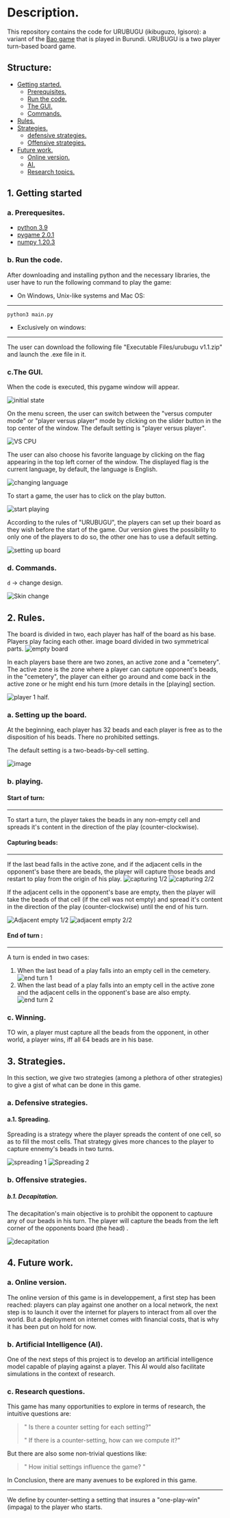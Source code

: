 # Description.
This repository contains the code for URUBUGU (ikibuguzo, Igisoro): a variant of the [Bao game](https://en.wikipedia.org/wiki/Bao_(game)) that is played in Burundi.
URUBUGU is a two player turn-based board game.

## Structure:
- [Getting started.](https://github.com/dan4am/urubugu/blob/master/README.md#1-getting-started)
   - [Prerequisites.](https://github.com/dan4am/urubugu/blob/master/README.md#a-prerequesites)
   - [Run the code.](https://github.com/dan4am/urubugu/blob/master/README.md#b-run-the-code)
   - [The GUI.](https://github.com/dan4am/urubugu/blob/master/README.md#cthe-gui)
   - [Commands.](https://github.com/dan4am/urubugu/blob/master/README.md#d-commands)
- [Rules.](https://github.com/dan4am/urubugu/blob/master/README.md#2-rules)
- [Strategies.](https://github.com/dan4am/urubugu/blob/master/README.md#3-strategies)
   - [defensive strategies.](https://github.com/dan4am/urubugu/blob/master/README.md#a-defensive-strategies)
   - [Offensive strategies.](https://github.com/dan4am/urubugu/blob/master/README.md#b-offensive-strategies)
- [Future work.](https://github.com/dan4am/urubugu/blob/master/README.md#4-future-work)
    - [Online version.](https://github.com/dan4am/urubugu/blob/master/README.md#a-online-version)
    - [AI.](https://github.com/dan4am/urubugu/blob/master/README.md#b-artificial-intelligence-ai)
    - [Research topics.](https://github.com/dan4am/urubugu/blob/master/README.md#c-research-topics)
   
## 1. Getting started 
### a. Prerequesites.
- [python 3.9](https://www.python.org/downloads/)
- [pygame 2.0.1](https://www.pygame.org/wiki/GettingStarted)
- [numpy 1.20.3](https://numpy.org/install/)

 
### b. Run the code.
After downloading and installing python and the necessary libraries, the user have to run the 
following command to play the game:


- On Windows, Unix-like systems and Mac OS:
---
```
python3 main.py 
```

- Exclusively on windows:

---
The user can download the following file "Executable Files/urubugu v1.1.zip" and launch the .exe file in it.

### c.The GUI.
When the code is executed, this pygame window will appear.

![initial state](https://user-images.githubusercontent.com/39918471/129624035-34fb3747-79e3-47bd-ae4b-9260fdb60a7c.png)

On the menu screen, the user can switch between the "versus computer mode" or "player versus player"
mode by clicking on the slider button in the top center of the window. The default setting is "player versus player".

![VS CPU](https://user-images.githubusercontent.com/39918471/129625941-8cf297b1-cb4a-441a-9c24-860aef31c22b.png)

The user can also choose his favorite language by clicking on the flag appearing in the top left corner of the window.
The displayed flag is the current language, by default, the language is English.

![changing language](https://user-images.githubusercontent.com/39918471/129625799-a8a3976c-cb28-4b6d-8698-17864068d3ff.png)

To start a game, the user has to click on the play button.

![start playing](https://user-images.githubusercontent.com/39918471/129625572-ef986605-4545-4bf2-a3c6-42fd73acf5d6.png)

According to the rules of "URUBUGU", the players can set up their board as they wish before the start of the game.
Our version gives the possibility to only one of the players to do so, the other one has to use a default setting.

![setting up board](https://user-images.githubusercontent.com/39918471/129626389-99fa0edf-8b33-4f07-9ca1-dd36a6e2e8c2.png)

### d. Commands.

`d` → change design.

![Skin change](https://user-images.githubusercontent.com/39918471/129630271-e699303c-1487-44fe-a9d8-9c7d46cc36d2.png)

## 2. Rules.
The board is divided in two, each player has half of the board as his base. Players play facing each other.
image board divided in two symmetrical parts.
![empty board](https://user-images.githubusercontent.com/39918471/129637005-c293ba46-0743-47b6-9148-138cfa32ba47.png)

In each players base there are two zones, an active zone and a "cemetery".
The active zone is the zone where a player can capture opponent's beads, in the "cemetery", the player can either go around and come back in the active zone or he might end his turn (more details in the [playing] section.

![player 1 half.](https://user-images.githubusercontent.com/39918471/129637485-63ebdecc-105b-4fc7-a721-e10c479f7e6a.png)

### a. Setting up the board.
At the beginning, each player has 32 beads and each player is free as to the disposition of his beads.
There no prohibited settings.

The default setting is a two-beads-by-cell setting.

![image](https://user-images.githubusercontent.com/39918471/129638535-6863c633-cee8-4808-9363-db7131ab1eaa.png)


### b. playing.
#### Start of turn:
---
To start a turn, the player takes the beads in any non-empty cell and spreads it's content in the direction of the play (counter-clockwise).


#### Capturing beads:
---

If the last bead falls in the active zone, and if the adjacent cells in the opponent's base there are beads, the player will capture those beads and restart to play from the 
origin of his play.
![capturing 1/2](https://user-images.githubusercontent.com/39918471/129642497-4d5f8238-af46-4819-8c3a-820acdad35b3.png)
![capturing 2/2](https://user-images.githubusercontent.com/39918471/129642561-0138541d-5a52-41b4-bf4e-b23b88e94987.png)

If the adjacent cells in the opponent's base are empty, then the player will take the beads of that cell (if the cell was not empty) and spread it's content in the direction of the play (counter-clockwise) until the end of his turn.

![Adjacent empty 1/2](https://user-images.githubusercontent.com/39918471/129643110-bad6834b-d622-4cf0-8354-41a1ad2a254b.png)
![adjacent empty 2/2](https://user-images.githubusercontent.com/39918471/129643151-ff7ae1b1-4327-492e-a723-1183c8ba9a97.png)


#### End of turn :
---
A turn is ended in two cases:
1. When the last bead of a play falls into an empty cell in the cemetery.
 ![end turn 1](https://user-images.githubusercontent.com/39918471/129640197-36219d29-1824-46ed-b1c7-a15ec8f042f6.png)
2. When the last bead of a play falls into an empty cell in the active zone and the adjacent cells in the opponent's base are also empty.
![end turn 2](https://user-images.githubusercontent.com/39918471/129640690-b2760140-5cf8-4381-a966-06305a5f9133.png)

### c. Winning.

TO win, a player must capture all the beads from the opponent, in other world, a player wins, iff all 64 beads are in his base.

## 3. Strategies.
In this section, we give two strategies (among a plethora of other strategies) to give a gist of what can be done in this game.

### a. Defensive strategies.
#### a.1. Spreading.
Spreading is a strategy where the player spreads the content of one cell, so as to fill the most cells. That strategy gives more chances to the player to capture ennemy's beads in two turns.

![spreading 1](https://user-images.githubusercontent.com/39918471/129629986-5cbbb5b5-e62d-47c3-9935-5e114c9f6b16.png)
![Spreading 2](https://user-images.githubusercontent.com/39918471/129630032-4cb6941b-5751-44c2-8baa-b12b975896d4.png)




### b. Offensive strategies.
##### b.1. Decapitation.

The decapitation's main objective is to prohibit the opponent to captuure any of our beads in his turn.
The player will capture the beads from the left corner of the opponents board (the head) .
 
![decapitation](https://user-images.githubusercontent.com/39918471/129628783-69781ef8-8c6e-4f75-871a-7cbd2522b80e.png)


## 4. Future work.

### a. Online version.
The online version of this game is in developpement, a first step has been reached: players can play against one another on a local network, the next step is to launch it over the internet for players to interact from all over the world. But a deployment on internet comes with financial costs, that is why it has been put on hold for now.
### b. Artificial Intelligence (AI).
One of the next steps of this project is to develop an artificial intelligence model capable of playing against a player.
This AI would also facilitate simulations in the context of research.
### c. Research questions.
This game has many opportunities to explore in terms of research, the intuitive questions are:
> " Is there a counter setting for each setting?"
> 
> " If there is a counter-setting, how can we compute it?"

But there are also some non-trivial questions like:
> " How initial settings influence the game? "

In Conclusion, there are many avenues to be explored in this game.

---
We define by counter-setting a setting that insures a "one-play-win" (impaga) to the player who starts.
